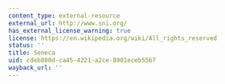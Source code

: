 ```yaml
---
content_type: external-resource
external_url: http://www.sni.org/
has_external_license_warning: true
license: https://en.wikipedia.org/wiki/All_rights_reserved
status: ''
title: Seneca
uid: cdeb880d-ca45-4221-a2ce-8901eceb5567
wayback_url: ''
---
```

